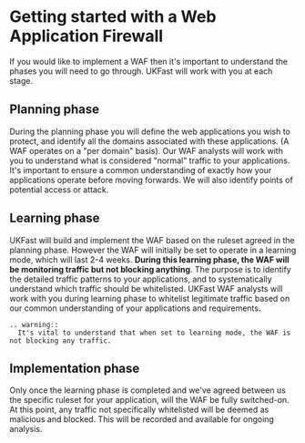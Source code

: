 # Getting started with a Web Application Firewall

If you would like to implement a WAF then it's important to understand the phases you will need to go through.  UKFast will work with you at each stage.

## Planning phase

During the planning phase you will define the web applications you wish to protect, and identify all the domains associated with these applications.  (A WAF operates on a "per domain" basis).
Our WAF analysts will work with you to understand what is considered "normal" traffic to your applications.  It's important to ensure a common understanding of exactly how your applications operate before moving forwards.  We will also identify points of potential access or attack.

## Learning phase

UKFast will build and implement the WAF based on the ruleset agreed in the planning phase.  However the WAF will initially be set to operate in a learning mode, which will last 2-4 weeks.  **During this learning phase, the WAF will be monitoring traffic but not blocking anything**.  The purpose is to identify the detailed traffic patterns to your applications, and to systematically understand which traffic should be whitelisted.  UKFast WAF analysts will work with you during learning phase to whitelist legitimate traffic based on our common understanding of your applications and requirements.

```eval_rst
.. warning::
  It's vital to understand that when set to learning mode, the WAF is not blocking any traffic.
```

## Implementation phase

Only once the learning phase is completed and we've agreed between us the specific ruleset for your application, will the WAF be fully switched-on.  At this point, any traffic not specifically whitelisted will be deemed as malicious and blocked.  This will be recorded and available for ongoing analysis.





